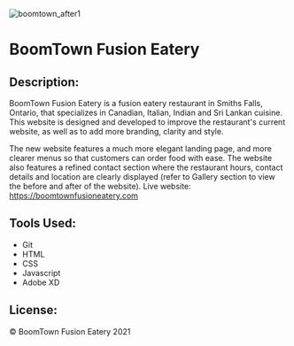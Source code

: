 ![boomtown_after1](https://user-images.githubusercontent.com/61627702/130358661-5cbc33aa-d2fb-498d-a81b-c64b4570be17.jpg)
# BoomTown Fusion Eatery

Description:
----
BoomTown Fusion Eatery is a fusion eatery restaurant in Smiths Falls, Ontario, that specializes in Canadian, Italian, Indian and Sri Lankan cuisine. This website is designed and developed to improve the restaurant's current website, as well as to add more branding, clarity and style.

The new website features a much more elegant landing page, and more clearer menus so that customers can order food with ease. The website also features a refined contact section where the restaurant hours, contact details and location are clearly displayed (refer to Gallery section to view the before and after of the website).
Live website: https://boomtownfusioneatery.com

Tools Used:
---
- Git
- HTML
- CSS
- Javascript
- Adobe XD

License:
---
© BoomTown Fusion Eatery 2021
